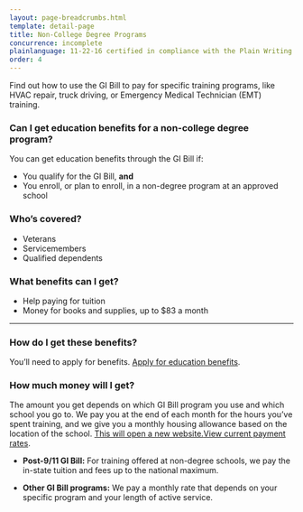 ```yaml
---
layout: page-breadcrumbs.html
template: detail-page
title: Non-College Degree Programs
concurrence: incomplete
plainlanguage: 11-22-16 certified in compliance with the Plain Writing Act
order: 4
---
```


<div class="va-introtext">

Find out how to use the GI Bill to pay for specific training programs, like HVAC repair, truck driving, or Emergency Medical Technician (EMT) training.

</div>


<div class="feature" markdown="1">

### Can I get education benefits for a non-college degree program?
You can get education benefits through the GI Bill if:

- You qualify for the GI Bill, **and**
- You enroll, or plan to enroll, in a non-degree program at an approved school

### Who’s covered? 
- Veterans
- Servicemembers
- Qualified dependents 

</div>

### What benefits can I get? 

- Help paying for tuition
- Money for books and supplies, up to $83 a month

-----

### How do I get these benefits?

You’ll need to apply for benefits. [Apply for education benefits](/education/apply-for-education-benefits/). 

### How much money will I get? 

The amount you get depends on which GI Bill program you use and which school you go to. We pay you at the end of each month for the hours you’ve spent training, and we give you a monthly housing allowance based on the location of the school. <a href="https://www.benefits.va.gov/gibill/resources/benefits_resources/rate_tables.asp"><span class="usa-sr-only">This will open a new website.</span>View current payment rates</a>.

- **Post-9/11 GI Bill:** For training offered at non-degree schools, we pay the in-state tuition and fees up to the national maximum. 

- **Other GI Bill programs:** We pay a monthly rate that depends on your specific program and your length of active service.


